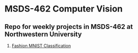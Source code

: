 # MSDS-462 Computer Vision
## Repo for weekly projects in MSDS-462 at Northwestern University
1. [Fashion MNIST Classification](blob/master/fashion_mnist.ipynb)
